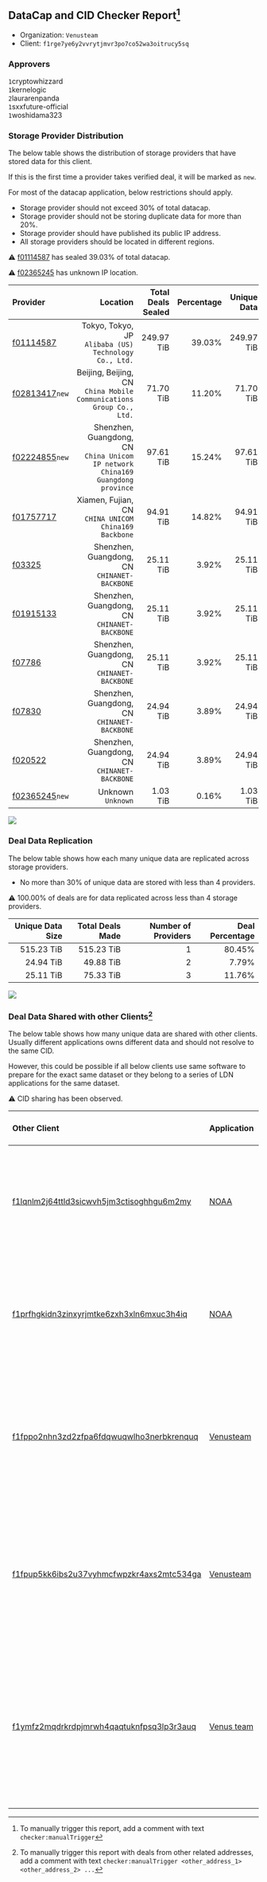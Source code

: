 ## DataCap and CID Checker Report[^1]
 - Organization: `Venusteam`
 - Client: `f1rge7ye6y2vvrytjmvr3po7co52wa3oitrucy5sq`
### Approvers
`1`cryptowhizzard<br/>`1`kernelogic<br/>`2`laurarenpanda<br/>`1`sxxfuture-official<br/>`1`woshidama323

### Storage Provider Distribution
The below table shows the distribution of storage providers that have stored data for this client.

If this is the first time a provider takes verified deal, it will be marked as `new`.

For most of the datacap application, below restrictions should apply.
 - Storage provider should not exceed 30% of total datacap.
 - Storage provider should not be storing duplicate data for more than 20%.
 - Storage provider should have published its public IP address.
 - All storage providers should be located in different regions.

⚠️ [f01114587](https://filfox.info/en/address/f01114587) has sealed 39.03% of total datacap.

⚠️ [f02365245](https://filfox.info/en/address/f02365245) has unknown IP location.

| Provider                                                    |                                                                           Location | Total Deals Sealed | Percentage | Unique Data | Duplicate Deals |
| :---------------------------------------------------------- | ---------------------------------------------------------------------------------: | -----------------: | ---------: | ----------: | --------------: |
| [f01114587](https://filfox.info/en/address/f01114587)       |                           Tokyo, Tokyo, JP<br/>`Alibaba (US) Technology Co., Ltd.` |         249.97 TiB |     39.03% |  249.97 TiB |           0.00% |
| [f02813417](https://filfox.info/en/address/f02813417)`new`  |             Beijing, Beijing, CN<br/>`China Mobile Communications Group Co., Ltd.` |          71.70 TiB |     11.20% |   71.70 TiB |           0.00% |
| [f02224855](https://filfox.info/en/address/f02224855)`new`  | Shenzhen, Guangdong, CN<br/>`China Unicom  IP network China169 Guangdong province` |          97.61 TiB |     15.24% |   97.61 TiB |           0.00% |
| [f01757717](https://filfox.info/en/address/f01757717)       |                            Xiamen, Fujian, CN<br/>`CHINA UNICOM China169 Backbone` |          94.91 TiB |     14.82% |   94.91 TiB |           0.00% |
| [f03325](https://filfox.info/en/address/f03325)             |                                    Shenzhen, Guangdong, CN<br/>`CHINANET-BACKBONE` |          25.11 TiB |      3.92% |   25.11 TiB |           0.00% |
| [f01915133](https://filfox.info/en/address/f01915133)       |                                    Shenzhen, Guangdong, CN<br/>`CHINANET-BACKBONE` |          25.11 TiB |      3.92% |   25.11 TiB |           0.00% |
| [f07786](https://filfox.info/en/address/f07786)             |                                    Shenzhen, Guangdong, CN<br/>`CHINANET-BACKBONE` |          25.11 TiB |      3.92% |   25.11 TiB |           0.00% |
| [f07830](https://filfox.info/en/address/f07830)             |                                    Shenzhen, Guangdong, CN<br/>`CHINANET-BACKBONE` |          24.94 TiB |      3.89% |   24.94 TiB |           0.00% |
| [f020522](https://filfox.info/en/address/f020522)           |                                    Shenzhen, Guangdong, CN<br/>`CHINANET-BACKBONE` |          24.94 TiB |      3.89% |   24.94 TiB |           0.00% |
| [f02365245](https://filfox.info/en/address/f02365245)`new`  |                                                              Unknown<br/>`Unknown` |           1.03 TiB |      0.16% |    1.03 TiB |           0.00% |

<img src="https://raw.githubusercontent.com/data-preservation-programs/filplus-checker-assets/main/filecoin-project/filecoin-plus-large-datasets/issues/1727/1697534708671.png"/>

### Deal Data Replication
The below table shows how each many unique data are replicated across storage providers.

- No more than 30% of unique data are stored with less than 4 providers.

⚠️ 100.00% of deals are for data replicated across less than 4 storage providers.

| Unique Data Size | Total Deals Made | Number of Providers | Deal Percentage |
| ---------------: | ---------------: | ------------------: | --------------: |
|       515.23 TiB |       515.23 TiB |                   1 |          80.45% |
|        24.94 TiB |        49.88 TiB |                   2 |           7.79% |
|        25.11 TiB |        75.33 TiB |                   3 |          11.76% |

<img src="https://raw.githubusercontent.com/data-preservation-programs/filplus-checker-assets/main/filecoin-project/filecoin-plus-large-datasets/issues/1727/1697534709571.png"/>

### Deal Data Shared with other Clients[^3]
The below table shows how many unique data are shared with other clients.
Usually different applications owns different data and should not resolve to the same CID.

However, this could be possible if all below clients use same software to prepare for the exact same dataset or they belong to a series of LDN applications for the same dataset.

⚠️ CID sharing has been observed.

| Other Client                                                                                                          | Application                                                                               | Total Deals Affected | Unique CIDs | Approvers                                                                                                                                                                                                                                                                        |
| :-------------------------------------------------------------------------------------------------------------------- | :---------------------------------------------------------------------------------------- | -------------------: | ----------: | :------------------------------------------------------------------------------------------------------------------------------------------------------------------------------------------------------------------------------------------------------------------------------- |
| [f1lqnlm2j64ttld3sicwvh5jm3ctisoghhgu6m2my](https://filfox.info/en/address/f1lqnlm2j64ttld3sicwvh5jm3ctisoghhgu6m2my) | [NOAA](https://github.com/filecoin-project/filecoin-plus-large-datasets/issues/1728)      |           749.82 TiB |       4,321 | `2`1ane-1<br/>`2`a1991car<br/>`1`cryptowhizzard<br/>`2`kernelogic<br/>`1`laurarenpanda<br/>`1`newwebgroup<br/>`1`NiwanDao<br/>`1`nj-steve<br/>`1`SuperChaiChai<br/>`2`Tom-OriginStorage                                                                                          |
| [f1prfhgkidn3zinxyrjmtke6zxh3xln6mxuc3h4iq](https://filfox.info/en/address/f1prfhgkidn3zinxyrjmtke6zxh3xln6mxuc3h4iq) | [NOAA](https://github.com/filecoin-project/filecoin-plus-large-datasets/issues/1729)      |           389.95 TiB |       4,160 | `1`cryptowhizzard<br/>`1`DaYouGroup<br/>`2`kernelogic<br/>`1`laurarenpanda<br/>`1`newwebgroup<br/>`1`NiwanDao<br/>`1`nj-steve<br/>`1`SuperChaiChai<br/>`1`Tom-OriginStorage<br/>`1`woshidama323                                                                                  |
| [f1fppo2nhn3zd2zfpa6fdqwuqwlho3nerbkrenquq](https://filfox.info/en/address/f1fppo2nhn3zd2zfpa6fdqwuqwlho3nerbkrenquq) | [Venusteam](https://github.com/filecoin-project/filecoin-plus-large-datasets/issues/1725) |           371.83 TiB |       4,110 | `1`dannyob<br/>`2`DaYouGroup<br/>`1`kernelogic<br/>`1`laurarenpanda<br/>`1`liyunzhi-666<br/>`1`mikezli<br/>`2`newwebgroup<br/>`1`SuperChaiChai<br/>`2`sxxfuture-official<br/>`1`Tom-OriginStorage<br/>`1`zcfil                                                                   |
| [f1fpup5kk6ibs2u37vyhmcfwpzkr4axs2mtc534ga](https://filfox.info/en/address/f1fpup5kk6ibs2u37vyhmcfwpzkr4axs2mtc534ga) | [Venusteam](https://github.com/filecoin-project/filecoin-plus-large-datasets/issues/1726) |            97.59 TiB |       1,171 | `2`Casey-PG<br/>`1`cryptowhizzard<br/>`1`dannyob<br/>`1`DaYouGroup<br/>`1`Fatman13<br/>`2`kernelogic<br/>`2`laurarenpanda<br/>`2`liyunzhi-666<br/>`2`newwebgroup<br/>`2`sxxfuture-official<br/>`1`Tom-OriginStorage<br/>`1`zcfil                                                 |
| [f1ymfz2mqdrkrdpjmrwh4qaqtuknfpsq3lp3r3auq](https://filfox.info/en/address/f1ymfz2mqdrkrdpjmrwh4qaqtuknfpsq3lp3r3auq) | [Venus team](https://github.com/filecoin-project/filecoin-plus-large-datasets/issues/345) |            18.38 TiB |          84 | `1`1ane-1<br/>`2`cryptowhizzard<br/>`1`dannyob<br/>`1`fabriziogianni7<br/>`1`fireflyHZ<br/>`1`IreneYoung<br/>`3`kernelogic<br/>`2`liyunzhi-666<br/>`1`llifezou<br/>`1`MRJAVAZHAO<br/>`1`NDLABS-Leo<br/>`3`newwebgroup<br/>`1`psh0691<br/>`1`stcouldlisa<br/>`2`Tom-OriginStorage |

[^1]: To manually trigger this report, add a comment with text `checker:manualTrigger`

[^2]: Deals from those addresses are combined into this report as they are specified with `checker:manualTrigger`

[^3]: To manually trigger this report with deals from other related addresses, add a comment with text `checker:manualTrigger <other_address_1> <other_address_2> ...`
